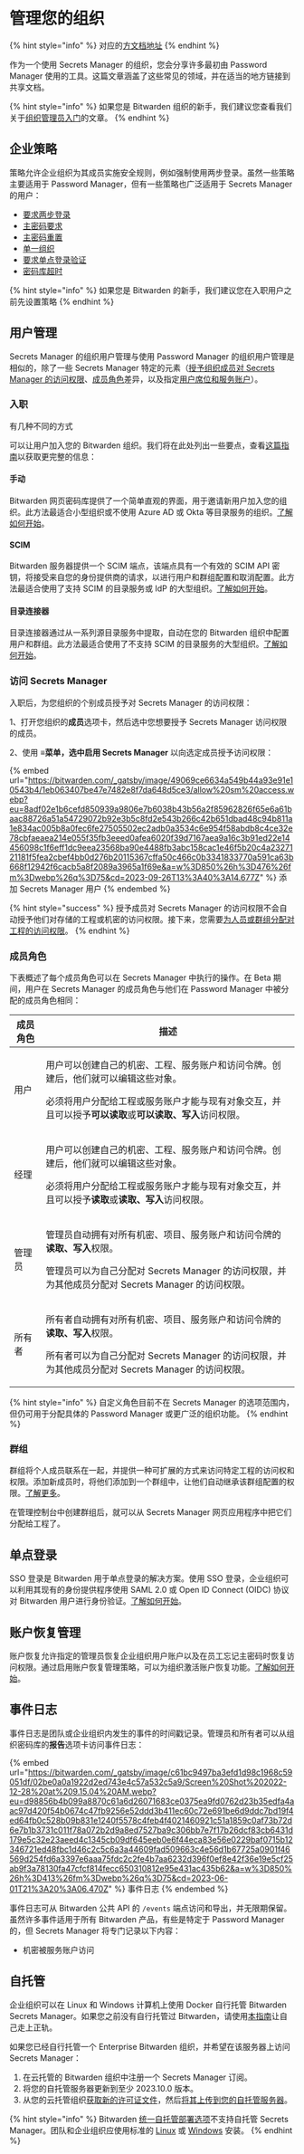 # 管理您的组织

{% hint style="info" %}
对应的[方文档地址](https://bitwarden.com/help/manage-your-sercrets-org/)
{% endhint %}

作为一个使用 Secrets Manager 的组织，您会分享许多最初由 Password Manager 使用的工具。这篇文章涵盖了这些常见的领域，并在适当的地方链接到共享文档。

{% hint style="info" %}
如果您是 Bitwarden 组织的新手，我们建议您查看我们关于[组织管理员入门](../../miscellaneous/get-started-administrator.md)的文章。
{% endhint %}

## 企业策略 <a href="#enterprise-policies" id="enterprise-policies"></a>

策略允许企业组织为其成员实施安全规则，例如强制使用两步登录。虽然一些策略主要适用于 Password Manager，但有一些策略也广泛适用于 Secrets Manager 的用户：

* [要求两步登录](../../organizations/enterprise-policies.md#require-two-step-login)
* [主密码要求](../../organizations/enterprise-policies.md#master-password-requirements)
* [主密码重置](../../organizations/enterprise-policies.md#master-password-reset)
* [单一组织](../../organizations/enterprise-policies.md#single-organization)
* [要求单点登录验证](../../organizations/enterprise-policies.md#require-single-sign-on-authentication)
* [密码库超时](../../organizations/enterprise-policies.md#vault-timeout)

{% hint style="info" %}
如果您是 Bitwarden 的新手，我们建议您在入职用户之前先设置策略
{% endhint %}

## 用户管理 <a href="#user-management" id="user-management"></a>

Secrets Manager 的组织用户管理与使用 Password Manager 的组织用户管理是相似的，除了一些 Secrets Manager 特定的元素（[授予组织成员对 Secrets Manager 的访问权限](manage-your-organization.md#access-to-secrets-manager)、[成员角色](manage-your-organization.md#member-roles)差异，以及指定[用户席位和服务账户](secrets-manager-quick-start.md#user-seats-and-service-account-scaling)）。

### 入职 <a href="#onboarding" id="onboarding"></a>

有几种不同的方式

可以让用户加入您的 Bitwarden 组织。我们将在此处列出一些要点，查看[这篇指南](../../business-resources/onboarding-and-succession.md)以获取更完整的信息：

#### 手动 <a href="#manual" id="manual"></a>

Bitwarden 网页密码库提供了一个简单直观的界面，用于邀请新用户加入您的组织。此方法最适合小型组织或不使用 Azure AD 或 Okta 等目录服务的组织。[了解如何开始](../../organizations/user-management.md#invite)。

#### SCIM

Bitwarden 服务器提供一个 SCIM 端点，该端点具有一个有效的 SCIM API 密钥，将接受来自您的身份提供商的请求，以进行用户和群组配置和取消配置。此方法最适合使用了支持 SCIM 的目录服务或 IdP 的大型组织。[了解如何开始](../../scim/about-scim.md)。

#### 目录连接器 <a href="#directory-connector" id="directory-connector"></a>

目录连接器通过从一系列源目录服务中提取，自动在您的 Bitwarden 组织中配置用户和群组。此方法最适合使用了不支持 SCIM 的目录服务的大型组织。[了解如何开始](../../directory-connector/about-directory-connector.md)。

### 访问 Secrets Manager <a href="#access-to-secrets-manager" id="access-to-secrets-manager"></a>

入职后，为您组织的个别成员授予对 Secrets Manager 的访问权限：

1、打开您组织的**成员**选项卡，然后选中您想要授予 Secrets Manager 访问权限的成员。

2、使用 **≡**菜单，选中**启用 Secrets Manager** 以向选定成员授予访问权限：

{% embed url="https://bitwarden.com/_gatsby/image/49069ce6634a549b44a93e91e10543b4/1eb063407be47e7482e8f7da648d5ce3/allow%20sm%20access.webp?eu=8adf02e1b6cefd850939a9806e7b6038b43b56a2f85962826f65e6a61baac88726a51a54729072b92e3b5c8fd2e543b266c42b651dbad48c94b811a1e834ac005b8a0fec6fe27505502ec2adb0a3534c6e954f58abdb8c4ce32e78cbfaeaea214e055f35fb3eeed0afea6020f39d7167aea9a16c3b91ed22e14456098c1f6eff1dc9eea23568ba90e4488fb3abc158cac1e46f5b20c4a2327121181f5fea2cbef4bb0d276b20115367cffa50c466c0b3341833770a591ca63b668f12942f6cacb5a8f2089a3965a1f69e&a=w%3D850%26h%3D476%26fm%3Dwebp%26q%3D75&cd=2023-09-26T13%3A40%3A14.677Z" %}
添加 Secrets Manager 用户
{% endembed %}

{% hint style="success" %}
授予成员对 Secrets Manager 的访问权限不会自动授予他们对存储的工程或机密的访问权限。接下来，您需要[为人员或群组分配对工程的访问权限](../your-secrets/projects.md#add-people-to-a-project)。
{% endhint %}

### 成员角色 <a href="#member-roles" id="member-roles"></a>

下表概述了每个成员角色可以在 Secrets Manager 中执行的操作。在 Beta 期间，用户在 Secrets Manager 的成员角色与他们在 Password Manager 中被分配的成员角色相同：

| 成员角色 | 描述                                                                                                                                        |
| ---- | ----------------------------------------------------------------------------------------------------------------------------------------- |
| 用户   | <p>用户可以创建自己的机密、工程、服务账户和访问令牌。创建后，他们就可以编辑这些对象。</p><p>必须将用户分配给工程或服务账户才能与现有对象交互，并且可以授予<strong>可以读取</strong>或<strong>可以读取、写入</strong>访问权限。</p> |
| 经理   | <p>用户可以创建自己的机密、工程、服务账户和访问令牌。创建后，他们就可以编辑这些对象。</p><p>必须将用户分配给工程或服务账户才能与现有对象交互，并且可以授予<strong>读取</strong>或<strong>读取、写入</strong>访问权限。</p>     |
| 管理员  | <p>管理员自动拥有对所有机密、项目、服务账户和访问令牌的<strong>读取、写入</strong>权限。</p><p>管理员可以为自己分配对 Secrets Manager 的访问权限，并为其他成员分配对 Secrets Manager 的访问权限。</p>       |
| 所有者  | <p>所有者自动拥有对所有机密、项目、服务账户和访问令牌的<strong>读取、写入</strong>权限。</p><p>所有者可以为自己分配对 Secrets Manager 的访问权限，并为其他成员分配对 Secrets Manager 的访问权限。</p>       |

{% hint style="info" %}
自定义角色目前不在 Secrets Manager 的选项范围内，但仍可用于分配具体的 Password Manager 或更广泛的组织功能。
{% endhint %}

### 群组 <a href="#groups" id="groups"></a>

群组将个人成员联系在一起，并提供一种可扩展的方式来访问特定工程的访问权和权限。添加新成员时，将他们添加到一个群组中，让他们自动继承该群组配置的权限。[了解更多](../../organizations/groups.md)。

在管理控制台中创建群组后，就可以从 Secrets Manager 网页应用程序中把它们分配给工程了。

## 单点登录 <a href="#single-sign-on" id="single-sign-on"></a>

SSO 登录是 Bitwarden 用于单点登录的解决方案。使用 SSO 登录，企业组织可以利用其现有的身份提供程序使用 SAML 2.0 或 Open ID Connect (OIDC) 协议对 Bitwarden 用户进行身份验证。[了解如何开始](../../login-with-sso/about-login-with-sso.md)。

## 账户恢复管理 <a href="#https-bitwarden.com-help-manage-your-secrets-org-account-recovery-administration" id="https-bitwarden.com-help-manage-your-secrets-org-account-recovery-administration"></a>

账户恢复允许指定的管理员恢复企业组织用户账户以及在员工忘记主密码时恢复访问权限。通过启用账户恢复管理策略，可以为组织激活账户恢复功能。[了解如何开始](../../organizations/admin-password-reset.md)。

## 事件日志 <a href="#event-logs" id="event-logs"></a>

事件日志是团队或企业组织内发生的事件的时间戳记录。管理员和所有者可以从组织密码库的**报告**选项卡访问事件日志：

{% embed url="https://bitwarden.com/_gatsby/image/c61bc9497ba3efd1d98c1968c59051df/02be0a0a1922d2ed743e4c57a532c5a9/Screen%20Shot%202022-12-28%20at%209.15.04%20AM.webp?eu=d98856b4b099a8870c61a6d26071683ce0375ea9fd0762d23b35edfa4aac97d420f54b0674c47fb9256e52ddd3b411ec60c72e691be6d9ddc7bd19f4ed64fb0c528b09b831e1240f5578c4feb4f4021460921c51a1859c0af73b72d6e7b1b3731c011f78a072b2d9a8ed7527ba9c306bb7e7f17b26dcf83cb6431d179e5c32e23aeed4c1345cb09df645eeb0e6f44eca83e56e0229baf0715b12346721ed48fbc1d46c2c5c6a3a44609fad509663c4e56d1b67725a0901f46569d254fd6a3397e6aaa75fdc2c2fe4b7aa6232d396f0ef8e42f36e19e5cf25ab9f3a78130fa47cfcf814fecc650310812e95e431ac435b62&a=w%3D850%26h%3D413%26fm%3Dwebp%26q%3D75&cd=2023-06-01T21%3A20%3A06.470Z" %}
事件日志
{% endembed %}

事件日志可从 Bitwarden 公共 API 的 `/events` 端点访问和导出，并无限期保留。虽然许多事件适用于所有 Bitwarden 产品，有些是特定于 Password Manager 的，但 Secrets Manager 将专门记录以下内容：

* 机密被服务账户访问

## 自托管

企业组织可以在 Linux 和 Windows 计算机上使用 Docker 自行托管 Bitwarden Secrets Manager。如果您之前没有自行托管过 Bitwarden，请使用[本指南](../../self-hosting/self-host-an-organization.md)让自己走上正轨。

如果您已经自行托管一个 Enterprise Bitwarden 组织，并希望在该服务器上访问 Secrets Manager：

1. 在云托管的 Bitwarden 组织中注册一个 Secrets Manager 订阅。
2. 将您的自托管服务器更新到至少 2023.10.0 版本。
3. 从您的云托管组织[获取新的许可证文件](../../self-hosting/licensing-for-paid-features.md#retrieve-organization-license)，然后[将其上传到您的自托管服务器](../../self-hosting/licensing-for-paid-features.md#update-organization-license)。

{% hint style="info" %}
Bitwarden [统一自托管部署选项](../../self-hosting/install-and-deploy-guides/install-and-deploy-unified-beta.md)不支持自托管 Secrets Manager。团队和企业组织应使用标准的 [Linux](../../self-hosting/install-and-deploy-guides/install-and-deploy-linux.md) 或 [Windows](../../self-hosting/install-and-deploy-guides/install-and-deploy-windows.md) 安装。
{% endhint %}
